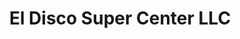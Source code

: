 ---
title: "El Disco Super Center LLC"
url: /progreso-lakes/el-disco-super-center-llc/
shop: interior decoration
---